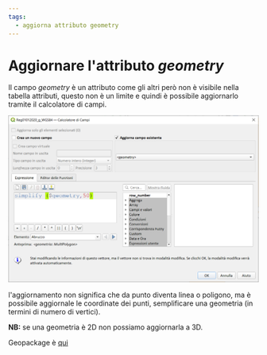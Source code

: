 ```yaml
---
tags:
  - aggiorna attributo geometry
---
```


# Aggiornare l'attributo _geometry_

Il campo _geometry_ è un attributo come gli altri però non è visibile nella tabella attributi, questo non è un limite e quindi è possibile aggiornarlo tramite il calcolatore di campi.

[![](../img/esempi/agg_geometry/agg_geom1.png)](../img/esempi/agg_geometry/agg_geom1.png)

l'aggiornamento non significa che da punto diventa linea o poligono, ma è possibile aggiornale le coordinate dei punti, semplificare una geometria (in termini di numero di vertici).

**NB:** se una geometria è 2D non possiamo aggiornarla a 3D.

Geopackage è [qui](../prova_tu/dati_esempi.zip)
